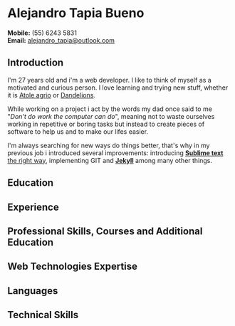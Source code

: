 # Alejandro Tapia Bueno

**Mobile:** (55) 6243 5831  
**Email:**	[alejandro_tapia@outlook.com](alejandro_tapia@outlook.com)

## Introduction
  
I'm 27 years old and i'm a web developer. I like to think of myself as a motivated and curious person. I love learning and trying new stuff, whether it is [Atole agrio][2] or [Dandelions][3]. 

While working on a project i act by the words my dad once said to me "*Don't do work the computer can do*", meaning not to waste ourselves working in repetitive or boring tasks but instead to create pieces of software to help us and to make our lifes easier.

I'm always searching for new ways do things better, that's why in my previous job i introduced several improvements: introducing **[Sublime text][5]** [the right way][4], implementing GIT and **[Jekyll][6]** among many other things.



## Education





## Experience

## Professional Skills, Courses and Additional Education

## Web Technologies Expertise

## Languages

## Technical Skills

[2]:http://es.wikipedia.org/wiki/Atol_shuco
[3]:https://github.com/scttnlsn/dandelion
[4]:http://code.tutsplus.com/courses/perfect-workflow-in-sublime-text-2
[5]:http://www.sublimetext.com/
[6]:http://jekyllrb.com/